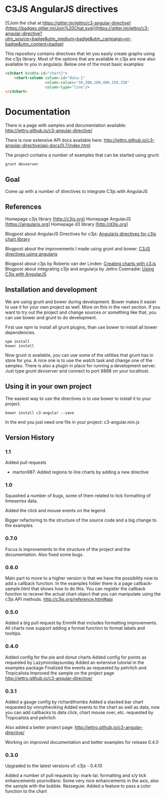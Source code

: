 # C3JS AngularJS directives

[![Join the chat at https://gitter.im/jettro/c3-angular-directive](https://badges.gitter.im/Join%20Chat.svg)](https://gitter.im/jettro/c3-angular-directive?utm_source=badge&utm_medium=badge&utm_campaign=pr-badge&utm_content=badge)

This repository contains directives that let you easily create graphs using the c3js library. Most of the options that are available in c3js are now also available to you in angularjs. Below one of the most basic examples:
```html
<c3chart bindto-id="chart1">
	<chart-column column-id="data-1" 
				  column-values="30,200,100,400,150,250"
				  column-type="line"/>		
</c3chart>

```

# Documentation
There is a page with samples and documentation available:
http://jettro.github.io/c3-angular-directive/

There is now extensive API docs available here:
http://jettro.github.io/c3-angular-directive/api-docs/0.7/index.html

The project contains a number of examples that can be started using grunt:

```
grunt devserver
```

## Goal
Come up with a number of directives to integrate C3js with AngularJS

## References
Homepage c3js library [http://c3js.org]
Homepage AngularJS [https://angularjs.org]
Homepage d3 library [http://d3js.org]

Blogpost about AngularJS Directives for c3js: [Angularjs directives for c3js chart library](http://blog.trifork.com/2014/08/19/angularjs-directives-for-c3-js-chart-library/)

Blogpost about the improvements I made using grunt and bower: [C3JS directives using angularjs](http://amsterdam.luminis.eu/2015/01/01/c3js-directives-for-angularjs/)

Blogpost about c3js by Roberto van der Linden: [Creating charts with c3.js](http://blog.trifork.com/2014/07/29/creating-charts-with-c3-js/)
Blogpost about integrating c3js and angularjs by Jettro Coenradie: [Using C3js with AngularJS](http://www.gridshore.nl/2014/07/29/using-c3js-angularjs/)

## Installation and development
We are using grunt and bower during development. Bower makes it easier to use it for your own project as well. More on this in the next section. If you want to try out the project and change sources or something like that, you can use bower and grunt to do development.

First use npm to install all grunt plugins, than use bower to install all bower dependencies.
```
npm install
bower install
```
Now grunt is available, you can use some of the utilities that grunt has in store for you. A nice one is to use the watch task and change one of the samples. There is also a plugin in place for running a development server. Just type _grunt devserver_ and connect to port 8888 on your localhost.


## Using it in your own project
The easiest way to use the directives is to use bower to install it to your project.
```
bower install c3-angular --save
```
In the end you just need one file in your project: c3-angular.min.js

## Version History

### 1.1
Added pull requests
- marton987: Added regions to line charts by adding a new directive

### 1.0
Squashed a number of bugs, some of them related to tick formatting of timeseries data.

Added the  click  and mouse events on the legend.

Bigger refactoring to the structure of the source code and a big change to the examples.

### 0.7.0
Focus is improvements to the structure of the project and the documentation. Also fixed some bugs.

### 0.6.0
Main part to move to a higher version is that we have the possibility now to add a callback function. In the examples folder there is a page callback-sample.html that shows how to do this. You can register the callback function to recevei the actual chart object that you can manipulate using the c3js API methods.
http://c3js.org/reference.html#api

### 0.5.0
Added a big pull request by EmmN that includes formatting improvements. All charts now support adding a format function to format labels and tooltips.

### 0.4.0
Added config for the pie and donut charts
Added config for points as requested by Lazymondaysunday
Added an extensive tutorial in the examples package
Finalized the events as requested by pehrlich and Tropicalista
Improved the sample on the project page
http://jettro.github.io/c3-angular-directive/

### 0.3.1
Added a gauge config by richardthombs
Added a stacked bar chart requested by vinnytheviking
Added events to the chart as well as data, now you can add callbacks to data click, chart mouse over, etc. requested by Tropicalista and pehrlich

Also added a better project page:
http://jettro.github.io/c3-angular-directive/

Working on improved documentation and better examples for release 0.4.0

### 0.3.0
Upgraded to the latest versions of:
c3js - 0.4.10

Added a number of pull requests by:
mark-lai: formatting and x/y tick enhancements
yourivdlans: Some very nice enhancements in the axis, also the sample with the bubble.
Resseguie: Added a feature to pass a color function to the chart
